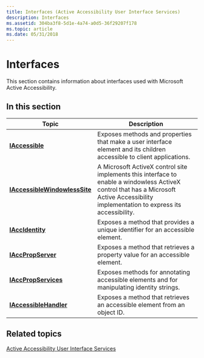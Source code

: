 ```yaml
---
title: Interfaces (Active Accessibility User Interface Services)
description: Interfaces
ms.assetid: 304ba3f8-5d1e-4a74-a0d5-36f29207f178
ms.topic: article
ms.date: 05/31/2018
---
```


# Interfaces

This section contains information about interfaces used with Microsoft Active Accessibility.

## In this section



| Topic                                                                                | Description                                                                                                                                                                                          |
|--------------------------------------------------------------------------------------|------------------------------------------------------------------------------------------------------------------------------------------------------------------------------------------------------|
| [**IAccessible**](/windows/desktop/api/oleacc/nn-oleacc-iaccessible)<br/>                                        | Exposes methods and properties that make a user interface element and its children accessible to client applications.<br/>                                                                     |
| [**IAccessibleWindowlessSite**](/windows/desktop/api/oleacc/nn-oleacc-iaccessiblewindowlesssite)<br/> | A Microsoft ActiveX control site implements this interface to enable a windowless ActiveX control that has a Microsoft Active Accessibility implementation to express its accessibility. <br/> |
| [**IAccIdentity**](/windows/desktop/api/oleacc/nn-oleacc-iaccidentity)<br/>                                      | Exposes a method that provides a unique identifier for an accessible element.<br/>                                                                                                             |
| [**IAccPropServer**](/windows/desktop/api/oleacc/nn-oleacc-iaccpropserver)<br/>                                  | Exposes a method that retrieves a property value for an accessible element.<br/>                                                                                                               |
| [**IAccPropServices**](/windows/desktop/api/oleacc/nn-oleacc-iaccpropservices)<br/>                              | Exposes methods for annotating accessible elements and for manipulating identity strings. <br/>                                                                                                |
| [**IAccessibleHandler**](/windows/desktop/api/oleacc/nn-oleacc-iaccessiblehandler)<br/>                          | Exposes a method that retrieves an accessible element from an object ID.<br/>                                                                                                                  |



 

## Related topics

<dl> <dt>

[Active Accessibility User Interface Services](active-accessibility-user-interface-services-ref.md)
</dt> </dl>

 

